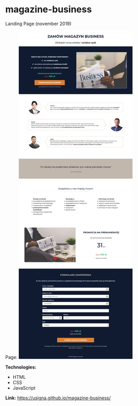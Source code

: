 # magazine-business
Landing Page (november 2019)

Page:
![alt "page-screen"](https://github.com/usigna/magazine-business/blob/main/img/screen.png "page-screen")

**Technologies:**
* HTML
* CSS
* JavaScript

**Link:** https://usigna.github.io/magazine-business/